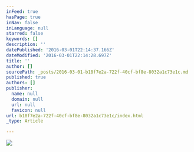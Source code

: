 ```yaml
---
inFeed: true
hasPage: true
inNav: false
inLanguage: null
starred: false
keywords: []
description: ''
datePublished: '2016-03-01T22:14:37.166Z'
dateModified: '2016-03-01T22:14:28.697Z'
title: ''
author: []
sourcePath: _posts/2016-03-01-b18f7e2a-722f-40cf-bf8e-8032a1c73e1c.md
published: true
authors: []
publisher:
  name: null
  domain: null
  url: null
  favicon: null
url: b18f7e2a-722f-40cf-bf8e-8032a1c73e1c/index.html
_type: Article

---
```

![](https://s3-us-west-2.amazonaws.com/the-grid-img/p/8eb958433594229223ca920828e8848136ee14d2.jpg)